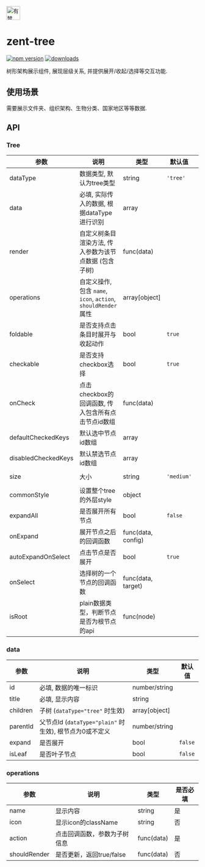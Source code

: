 <p>
	<a href="https://github.com/youzan/">
		<img alt="有赞logo" width="36px" src="https://img.yzcdn.cn/public_files/2017/02/09/e84aa8cbbf7852688c86218c1f3bbf17.png" alt="youzan" />
	</a>
</p>

# zent-tree

[![npm version](https://img.shields.io/npm/v/zent-tree.svg?style=flat)](https://www.npmjs.com/package/zent-tree) [![downloads](https://img.shields.io/npm/dt/zent-tree.svg)](https://www.npmjs.com/package/zent-tree)

树形架构展示组件, 展现层级关系, 并提供展开/收起/选择等交互功能.

## 使用场景

需要展示文件夹、组织架构、生物分类、国家地区等等数据.

## API

### Tree

| 参数                  | 说明                                                    | 类型                 | 默认值        | 备选值                  |
| ------------------- | ----------------------------------------------------- | ------------------ | ---------- | -------------------- |
| dataType            | 数据类型, 默认为tree类型                                       | string             | `'tree'`   | `'plain'`            |
| data                | 必填, 实际传入的数据, 根据dataType进行识别                           | array              |            |                      |
| render              | 自定义树条目渲染方法, 传入参数为该节点数据 (包含子树)                         | func(data)         |            |                      |
| operations          | 自定义操作, 包含 `name`, `icon`, `action`, `shouldRender` 属性 | array[object]      |            |                      |
| foldable            | 是否支持点击条目时展开与收起动作                                      | bool               | `true`     |                      |
| checkable           | 是否支持checkbox选择                                        | bool               | `true`     |                      |
| onCheck             | 点击checkbox的回调函数, 传入包含所有点击节点id数组                       | func(data)         |            |                      |
| defaultCheckedKeys  | 默认选中节点id数组                                            | array              |            |                      |
| disabledCheckedKeys | 默认禁选节点id数组                                            | array              |            |                      |
| size                | 大小                                                    | string             | `'medium'` | `'small'`, `'large'` |
| commonStyle         | 设置整个tree的外层style                                      | object             |            |                      |
| expandAll           | 是否展开所有节点                                              | bool               | `false`    |                      |
| onExpand            | 展开节点之后的回调函数                                           | func(data, config) |            |                      |
| autoExpandOnSelect  | 点击节点是否展开                                              | bool               | `true`     |                      |
| onSelect            | 选择树的一个节点的回调函数                                         | func(data, target) |            |                      |
| isRoot              | plain数据类型，判断节点是否为根节点的api                              | func(node)         |            |                      |

### data

| 参数       | 说明                                        | 类型            | 默认值     |
| -------- | ----------------------------------------- | ------------- | ------- |
| id       | 必填, 数据的唯一标识                               | number/string |         |
| title    | 必填, 显示内容                                  | string        |         |
| children | 子树 (`dataType="tree"` 时生效)                | array[object] |         |
| parentId | 父节点Id (`dataType="plain"` 时生效), 根节点为0或不定义 | number/string |         |
| expand   | 是否展开                                      | bool          | `false` |
| isLeaf   | 是否叶子节点                                    | bool          | `false` |

### operations

| 参数           | 说明                | 类型         | 是否必填 |
| ------------ | ----------------- | ---------- | ---- |
| name         | 显示内容              | string     | 是    |
| icon         | 显示icon的className  | string     | 否    |
| action       | 点击回调函数，参数为子树信息    | func(data) | 是    |
| shouldRender | 是否更新，返回true/false | func(data) | 否    |
